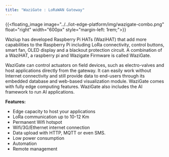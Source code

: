 ```yaml
---
title: "WaziGate : LoRaWAN Gateway"
---
```


{{<floating_image image="../../iot-edge-platform/img/wazigate-combo.png" float="right" width="600px" style="margin-left: 1rem;">}}
<!-- {{<floating_image image="../../iot-edge-platform/img/wazigate_2.png" float="right" width="600px" style="margin-left: 1rem;">}} -->

Waziup has developed Raspberry Pi HATs (WaziHAT) that add more capabilities to the Raspberry Pi including LoRa connectivity, control buttons, smart fan, OLED display and a blackout protection circuit. A combination of a WaziHAT, a raspberry pi and Wazigate Firmware is called WaziGate.

WaziGate can control actuators on field devices, such as electro-valves and host applications directly from the gateway. It can easily work without Internet connectivity and still provide data to end-users through its embedded database and web-based visualization module. WaziGate comes with fully edge computing features. WaziGate also includes the AI framework to run AI applications. 

**Features:**

- Edge capacity to host your applications
- LoRa communication up to 10-12 Km
- Permanent Wifi hotspot
- Wifi/3G/Ethernet internet connection
- Data upload with HTTP, MQTT or even SMS.
- Low power consumption
- Automation
- Remote management
